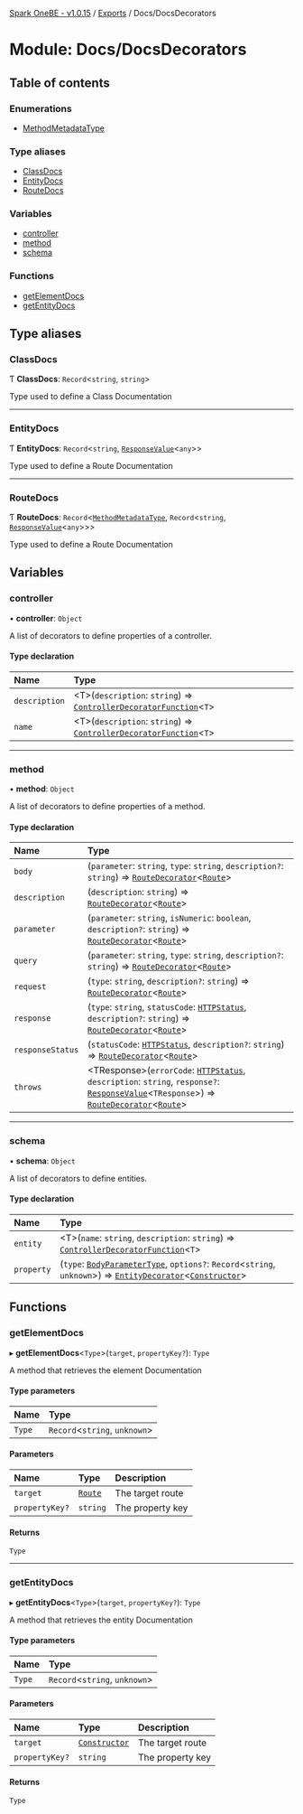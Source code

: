 [Spark OneBE - v1.0.15](../README.md) / [Exports](../modules.md) / Docs/DocsDecorators

# Module: Docs/DocsDecorators

## Table of contents

### Enumerations

- [MethodMetadataType](../enums/Docs_DocsDecorators.MethodMetadataType.md)

### Type aliases

- [ClassDocs](Docs_DocsDecorators.md#classdocs)
- [EntityDocs](Docs_DocsDecorators.md#entitydocs)
- [RouteDocs](Docs_DocsDecorators.md#routedocs)

### Variables

- [controller](Docs_DocsDecorators.md#controller)
- [method](Docs_DocsDecorators.md#method)
- [schema](Docs_DocsDecorators.md#schema)

### Functions

- [getElementDocs](Docs_DocsDecorators.md#getelementdocs)
- [getEntityDocs](Docs_DocsDecorators.md#getentitydocs)

## Type aliases

### ClassDocs

Ƭ **ClassDocs**: `Record`<`string`, `string`\>

Type used to define a Class Documentation

___

### EntityDocs

Ƭ **EntityDocs**: `Record`<`string`, [`ResponseValue`](Router_RouteTypes.md#responsevalue)<`any`\>\>

Type used to define a Route Documentation

___

### RouteDocs

Ƭ **RouteDocs**: `Record`<[`MethodMetadataType`](../enums/Docs_DocsDecorators.MethodMetadataType.md), `Record`<`string`, [`ResponseValue`](Router_RouteTypes.md#responsevalue)<`any`\>\>\>

Type used to define a Route Documentation

## Variables

### controller

• **controller**: `Object`

A list of decorators to define properties of a controller.

#### Type declaration

| Name | Type |
| :------ | :------ |
| `description` | <T\>(`description`: `string`) => [`ControllerDecoratorFunction`](Router_RouteTypes.md#controllerdecoratorfunction)<`T`\> |
| `name` | <T\>(`description`: `string`) => [`ControllerDecoratorFunction`](Router_RouteTypes.md#controllerdecoratorfunction)<`T`\> |

___

### method

• **method**: `Object`

A list of decorators to define properties of a method.

#### Type declaration

| Name | Type |
| :------ | :------ |
| `body` | (`parameter`: `string`, `type`: `string`, `description?`: `string`) => [`RouteDecorator`](Router_RouteTypes.md#routedecorator)<[`Route`](../classes/Router_Route.Route.md)\> |
| `description` | (`description`: `string`) => [`RouteDecorator`](Router_RouteTypes.md#routedecorator)<[`Route`](../classes/Router_Route.Route.md)\> |
| `parameter` | (`parameter`: `string`, `isNumeric`: `boolean`, `description?`: `string`) => [`RouteDecorator`](Router_RouteTypes.md#routedecorator)<[`Route`](../classes/Router_Route.Route.md)\> |
| `query` | (`parameter`: `string`, `type`: `string`, `description?`: `string`) => [`RouteDecorator`](Router_RouteTypes.md#routedecorator)<[`Route`](../classes/Router_Route.Route.md)\> |
| `request` | (`type`: `string`, `description?`: `string`) => [`RouteDecorator`](Router_RouteTypes.md#routedecorator)<[`Route`](../classes/Router_Route.Route.md)\> |
| `response` | (`type`: `string`, `statusCode`: [`HTTPStatus`](../enums/HTTP_HTTPStatus.HTTPStatus.md), `description?`: `string`) => [`RouteDecorator`](Router_RouteTypes.md#routedecorator)<[`Route`](../classes/Router_Route.Route.md)\> |
| `responseStatus` | (`statusCode`: [`HTTPStatus`](../enums/HTTP_HTTPStatus.HTTPStatus.md), `description?`: `string`) => [`RouteDecorator`](Router_RouteTypes.md#routedecorator)<[`Route`](../classes/Router_Route.Route.md)\> |
| `throws` | <TResponse\>(`errorCode`: [`HTTPStatus`](../enums/HTTP_HTTPStatus.HTTPStatus.md), `description`: `string`, `response?`: [`ResponseValue`](Router_RouteTypes.md#responsevalue)<`TResponse`\>) => [`RouteDecorator`](Router_RouteTypes.md#routedecorator)<[`Route`](../classes/Router_Route.Route.md)\> |

___

### schema

• **schema**: `Object`

A list of decorators to define entities.

#### Type declaration

| Name | Type |
| :------ | :------ |
| `entity` | <T\>(`name`: `string`, `description`: `string`) => [`ControllerDecoratorFunction`](Router_RouteTypes.md#controllerdecoratorfunction)<`T`\> |
| `property` | (`type`: [`BodyParameterType`](../enums/Docs_DocsInterfaces.BodyParameterType.md), `options?`: `Record`<`string`, `unknown`\>) => [`EntityDecorator`](Router_RouteTypes.md#entitydecorator)<[`Constructor`](Router_RouteTypes.md#constructor)\> |

## Functions

### getElementDocs

▸ **getElementDocs**<`Type`\>(`target`, `propertyKey?`): `Type`

A method that retrieves the element Documentation

#### Type parameters

| Name | Type |
| :------ | :------ |
| `Type` | `Record`<`string`, `unknown`\> |

#### Parameters

| Name | Type | Description |
| :------ | :------ | :------ |
| `target` | [`Route`](../classes/Router_Route.Route.md) | The target route |
| `propertyKey?` | `string` | The property key |

#### Returns

`Type`

___

### getEntityDocs

▸ **getEntityDocs**<`Type`\>(`target`, `propertyKey?`): `Type`

A method that retrieves the entity Documentation

#### Type parameters

| Name | Type |
| :------ | :------ |
| `Type` | `Record`<`string`, `unknown`\> |

#### Parameters

| Name | Type | Description |
| :------ | :------ | :------ |
| `target` | [`Constructor`](Router_RouteTypes.md#constructor) | The target route |
| `propertyKey?` | `string` | The property key |

#### Returns

`Type`
